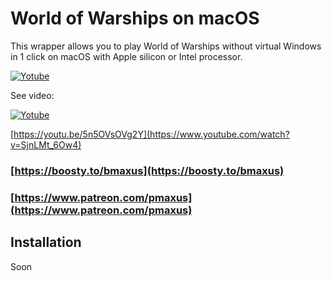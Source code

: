 # World of Warships on macOS

This wrapper allows you to play World of Warships without virtual Windows in 1 click on macOS with Apple silicon or Intel processor.

[![Yotube](https://img.youtube.com/vi/5n5OVsOVg2Y/0.jpg)](https://www.youtube.com/watch?v=5n5OVsOVg2Y)

See video:

[![Yotube](https://www.youtube.com/s/desktop/f717390d/img/logos/favicon_144x144.png)](https://www.youtube.com/watch?v=5n5OVsOVg2Y)

[https://youtu.be/5n5OVsOVg2Y](https://www.youtube.com/watch?v=SjnLMt_6Ow4)

### [https://boosty.to/bmaxus](https://boosty.to/bmaxus)
### [https://www.patreon.com/pmaxus](https://www.patreon.com/pmaxus)

## Installation
Soon